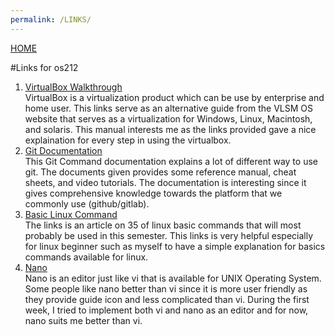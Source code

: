 ```yaml
---
permalink: /LINKS/
---
```

[HOME](https://anantus.github.io/os212/)<br>

#Links for os212

1. [VirtualBox Walkthrough](https://www.virtualbox.org/manual/ch01.html) <br>
VirtualBox is a virtualization product which can be use by enterprise and home user. This links serve as an alternative guide from the VLSM OS website that serves as a virtualization for Windows, Linux, Macintosh, and solaris. This manual interests me as the links provided gave a nice explaination for every step in using the virtualbox.
2. [Git Documentation](https://git-scm.com/doc) <br>
This Git Command documentation explains a lot of different way to use git. The documents given provides some reference manual, cheat sheets, and video tutorials. The documentation is interesting since it gives comprehensive knowledge towards the platform that we commonly use (github/gitlab).
3. [Basic Linux Command](https://www.hostinger.com/tutorials/linux-commands) <br>
The links is an article on 35 of linux basic commands that will most probably be used in this semester. This links is very helpful especially for linux beginner such as myself to have a simple explanation for basics commands available for linux.
4. [Nano](https://www.nano-editor.org/dist/latest/nano.html) <br>
Nano is an editor just like vi that is available for UNIX Operating System. Some people like nano better than vi since it is more user friendly as they provide guide icon and less complicated than vi. During the first week, I tried to implement both vi and nano as an editor and for now, nano suits me better than vi.
